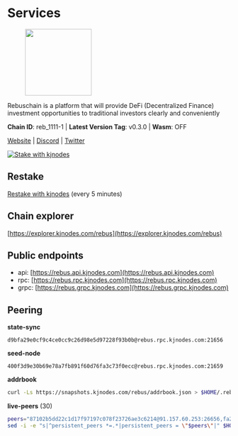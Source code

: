 # Services

<figure><img src="https://raw.githubusercontent.com/kj89/testnet_manuals/main/pingpub/logos/rebus.png" width="150" alt=""><figcaption></figcaption></figure>

Rebuschain is a platform that will provide DeFi (Decentralized Finance)  investment opportunities to traditional investors clearly and conveniently

**Chain ID**: reb_1111-1 | **Latest Version Tag**: v0.3.0 | **Wasm**: OFF

[Website](https://www.rebuschain.com) | [Discord](https://discord.gg/rebuschain) | [Twitter](https://twitter.com/RebusChain)

[![Stake with kjnodes](https://i.ibb.co/cr44Q8j/button-stake-with-kjnodes.png)](https://restake.app/rebus/rebusvaloper1vndzy8y55ylgpmmsc34uy8rm6kqlml6ffs9lrv)

## Restake

[Restake with kjnodes](https://restake.app/rebus/rebusvaloper1vndzy8y55ylgpmmsc34uy8rm6kqlml6ffs9lrv) (every 5 minutes)
## Chain explorer
[https://explorer.kjnodes.com/rebus](https://explorer.kjnodes.com/rebus)

## Public endpoints

* api: [https://rebus.api.kjnodes.com](https://rebus.api.kjnodes.com)
* rpc: [https://rebus.rpc.kjnodes.com](https://rebus.rpc.kjnodes.com)
* grpc: [https://rebus.grpc.kjnodes.com](https://rebus.grpc.kjnodes.com)

## Peering

**state-sync**

```text
d9bfa29e0cf9c4ce0cc9c26d98e5d97228f93b0b@rebus.rpc.kjnodes.com:21656
```

**seed-node**

```text
400f3d9e30b69e78a7fb891f60d76fa3c73f0ecc@rebus.rpc.kjnodes.com:21659
```

**addrbook**
```bash
curl -Ls https://snapshots.kjnodes.com/rebus/addrbook.json > $HOME/.rebusd/config/addrbook.json
```

**live-peers** (30)
```bash
peers="87102b5dd22c1d17f97197c078f23726ae3c6214@91.157.60.253:26656,fa292bfad37826c9da43894b349b1480dff516b5@65.108.99.254:31656,641b33b0e909630868133820605edf2b4ba4969a@65.109.49.109:26656,f546370843f92e2415524a7b18f9cd528e2fd706@65.109.55.186:26656,b5bf2242c981371224e5e9e89d6c265d554c8989@65.21.202.154:21656,30ff8100fefac53ee40ef7631f1a3c66ca2b82cf@135.181.164.90:26656,faf349e185255c4aa2786da4f8ac70ea13849db0@169.155.45.128:26656,b1b08fe470551dca6d6631fb1bfabb814f6c1aec@54.37.129.164:54556,2f6b34ad97c4827dace87436f0299cf89fe0c056@136.243.95.80:46656,69e27ab9b46350654805df3ea8d9ac2f00af4e4c@38.242.244.85:26656,ce38728ac38ebbb4a72d496d42f8e9030af441d7@162.19.137.25:26656,237bfc05da5f8cabee00f148995333f37186d232@164.68.121.101:26656,b8c42fcb311b47cdb8285b5697f661fbba5bf1a5@51.68.157.129:26656,f4ad005ee8ec25508c498294e9e83d81b188ea49@185.248.24.16:21656,89ded0a3987d22e46b756fead439e2a4d25f23cb@185.144.99.30:26656,34e3178b6e0f25451fd690c15fc199d5a9bdfb9b@15.204.197.11:26656,c126eed9cfede7802d78f570fec8175835309a73@141.95.127.146:26656,49e084a4c77f168810608e20b530ee9d25ac69b7@209.126.8.176:26656,92245ff5c7a4b293d2f0c7f9afca0ddad2e0fb52@65.108.244.178:26656,6ac55af662061d3669d7c70961a8fd87ba2f2075@65.108.200.142:26696,cd71aa366822800a2aa7051fae69127f78b3f203@188.165.225.226:26656,12e6bea6650a53150c01ca3897e4a0b94d6e9d4e@135.181.141.47:26656,89757803f40da51678451735445ad40d5b15e059@169.155.44.106:26656,ea5e7a6b9a5c18c6455e7a8c583c129c5821a452@51.178.80.111:26656,ae67d4c37632435e0d5f27041f50af20d227bdc2@93.170.72.118:21656,8f023504e27873141164b6fbf1c4b788ff8d533b@159.69.200.24:26656,4e3e545e85000045ef44905ab683a5db6f87cdbe@88.198.32.17:37656,275d2614d24c8ac015a7712702fcb99cef67ef67@65.108.124.219:29656,d3a8fdbe6776fc71998fa893abcd634461b52b19@65.109.92.241:40106,d9bfa29e0cf9c4ce0cc9c26d98e5d97228f93b0b@65.109.88.38:21656"
sed -i -e "s|^persistent_peers *=.*|persistent_peers = \"$peers\"|" $HOME/.rebusd/config/config.toml
```
